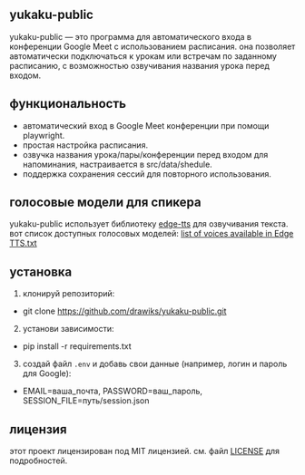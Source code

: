 ## yukaku-public

yukaku-public — это программа для автоматического входа в конференции Google Meet с использованием расписания. она позволяет автоматически подключаться к урокам или встречам по заданному расписанию, с возможностью озвучивания названия урока перед входом.

## функциональность

- автоматический вход в Google Meet конференции при помощи playwright.
- простая настройка расписания.
- озвучка названия урока/пары/конференции перед входом для напоминания, настраивается в src/data/shedule.
- поддержка сохранения сессий для повторного использования.

## голосовые модели для спикера

yukaku-public использует библиотеку [edge-tts](https://github.com/rany2/edge-tts) для озвучивания текста. вот список доступных голосовых моделей:
[list of voices available in Edge TTS.txt](https://gist.github.com/BettyJJ/17cbaa1de96235a7f5773b8690a20462)

## установка

1. клонируй репозиторий:
- git clone https://github.com/drawiks/yukaku-public.git

2. установи зависимости:
- pip install -r requirements.txt

3. создай файл `.env` и добавь свои данные (например, логин и пароль для Google):
- EMAIL=ваша_почта, PASSWORD=ваш_пароль, SESSION_FILE=путь/session.json

## лицензия

этот проект лицензирован под MIT лицензией. см. файл [LICENSE](LICENSE) для подробностей.
